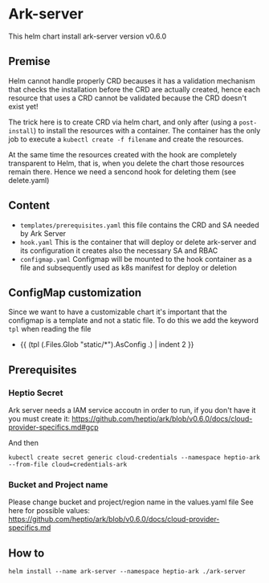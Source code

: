 # Ark-server

This helm chart install ark-server version v0.6.0

## Premise
Helm cannot handle properly CRD becauses it has a validation mechanism that checks the installation before the CRD are actually created,
hence each resource that uses a CRD cannot be validated because the CRD doesn't exist yet!

The trick here is to create CRD via helm chart, and only after (using a `post-install`) to install the resources with a container.
The container has the only job to execute a `kubectl create -f filename` and create the resources.

At the same time the resources created with the hook are completely transparent to Helm, that is, when you delete the
chart those resources remain there. Hence we need a sencond hook for deleting them (see delete.yaml)

## Content
- `templates/prerequisites.yaml` this file contains the CRD and SA needed by Ark Server
- `hook.yaml` This is the container that will deploy or delete ark-server and its configuration
   it creates also the necessary SA and RBAC
- `configmap.yaml` Configmap will be mounted to the hook container as a file and subsequently used as k8s manifest for deploy or deletion

## ConfigMap customization
Since we want to have a customizable chart it's important that the configmap is a template and not a static file.
To do this we add the keyword `tpl` when reading the file
- {{ (tpl (.Files.Glob "static/*").AsConfig .) | indent 2 }}


## Prerequisites

### Heptio Secret
Ark server needs a IAM service accoutn in order to run, if you don't have it you must create it: 
https://github.com/heptio/ark/blob/v0.6.0/docs/cloud-provider-specifics.md#gcp


And then
```
kubectl create secret generic cloud-credentials --namespace heptio-ark --from-file cloud=credentials-ark
```

### Bucket and Project name
Please change bucket and project/region name in the values.yaml file
See here for possible values: https://github.com/heptio/ark/blob/v0.6.0/docs/cloud-provider-specifics.md

## How to
```
helm install --name ark-server --namespace heptio-ark ./ark-server
```
